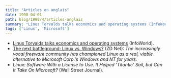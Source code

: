 ```yaml
---
title: "Articles en anglais"
date: 1998-04-01
path: blog/1998/4/articles-anglais
summary: "Linus Torvalds talks economics and operating systems (InfoWorld)."
tags: ['Linux', 'Microsoft']
---
```


<UL>

<LI><A HREF="http://www.infoworld.com/cgi-bin/displayStory.pl?/interviews/980409torvalds.htm">Linus Torvalds talks economics and operating systems</A> (InfoWorld).

<LI><A HREF="http://www.zdnet.com/zdnn/content/smro/0403/304048.html">The next battleground: Linux vs. Windows?</A> (ZD Net):
<EM>The increasingly vocal freeware community has championed Linux
as a real, viable alternative to Microsoft Corp.'s Windows and NT for
years.</EM>

<LI><EM>Linux: Software With a License to Use. It Helped 'Titantic' Sail,
but Can It Take On Microsoft?</EM> (Wall Street Journal).

</UL>


